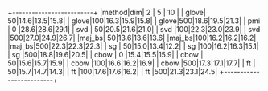 
+-------------------------+
|method|dim|  2 |  5 | 10 |
| glove| 50|14.6|13.5|15.8|
| glove|100|16.3|15.9|15.8|
| glove|500|18.6|19.5|21.3|
|  pmi | 0 |28.6|28.6|29.1|
|  svd | 50|20.5|21.6|21.0|
|  svd |100|22.3|23.0|23.9|
|  svd |500|27.0|24.9|26.7|
|maj_bs| 50|13.6|13.6|13.6|
|maj_bs|100|16.2|16.2|16.2|
|maj_bs|500|22.3|22.3|22.3|
|  sg  | 50|15.0|13.4|12.2|
|  sg  |100|16.2|16.3|15.1|
|  sg  |500|18.8|19.6|20.5|
| cbow | 0 |15.4|15.5|15.9|
| cbow | 50|15.6|15.7|15.9|
| cbow |100|16.6|16.2|16.9|
| cbow |500|17.3|17.1|17.7|
|  ft  | 50|15.7|14.7|14.3|
|  ft  |100|17.6|17.6|16.2|
|  ft  |500|21.3|23.1|24.5|
+-------------------------+
